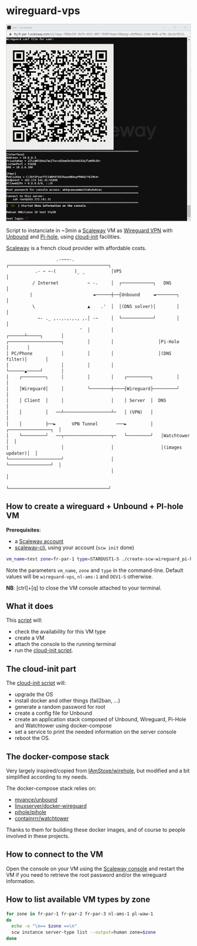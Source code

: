 # wireguard-vps

![screenshot](./assets/scw-wireguard.png)

Script to instanciate in ~3min a [Scaleway](https://www.scaleway.com/) VM as [Wireguard VPN](https://www.wireguard.com/) with [Unbound](https://nlnetlabs.nl/projects/unbound/about/) and [Pi-hole](https://github.com/pi-hole), using [cloud-init](https://cloudinit.readthedocs.io/en/latest/) facilities.

[Scaleway](https://www.scaleway.com/) is a french cloud provider with affordable costs.

```
                   .-~~~-.              ┌──────────────────────────────────────┐
           .- ~ ~-(       )_ _          │VPS                                   │
          / Internet           ~ -.     │  ┌────────────┐   DNS                │
         |                       ◄──────┼──┤Unbound     ◄────────┐             │
          \                    ▲    .'  │  │(DNS solver)│        │             │
            ~- ._ ,..,.,.,., ,.│ -~     │  └────────────┘        │             │
                            '  │        │                 ┌──────┴─────┐       │
┌────────────────────┐         │        │                 │Pi-Hole     │       │
│ PC/Phone           │         │        │                 │(DNS filter)│       │
│                    │         │        │                 └──────▲─────┘       │
│    ┌─────────┐     │         │        │    ┌─────────┐         │             │
│    │Wireguard│     │         └────────┼────┤Wireguard├─────────┘             │
│    │ Client  │     │                  │    │ Server  │  DNS                  │
│    │         │   ──┴──────────────────┴─   │ (VPN)   │                       │
│    │         ├──►      VPN Tunnel       ───►         │   ┌────────────────┐  │
│    └─────────┘   ──┬──────────────────┬─   └─────────┘   │Watchtower      │  │
│                    │                  │                  │(images updater)│  │
└────────────────────┘                  │                  └────────────────┘  │
                                        │                                      │
                                        └──────────────────────────────────────┘
```

## How to create a wireguard + Unbound + PI-hole VM

__Prerequisites__:
- a [Scaleway account](https://console.scaleway.com/register)
- [scaleway-cli](https://github.com/scaleway/scaleway-cli), using your account (`scw init` done)

```bash
vm_name=test zone=fr-par-1 type=STARDUST1-S ./create-scw-wireguard_pi-hole_unbound.sh
```

Note the parameters `vm_name`, `zone` and `type` in the command-line.
Default values will be `wireguard-vps`, `nl-ams-1` and `DEV1-S` otherwise.


__NB__: [ctrl]+[q] to close the VM console attached to your terminal.


## What it does

This [script](./create-scw-wireguard_pi-hole_unbound.sh) will:
- check the availability for this VM type
- create a VM
- attach the console to the running terminal
- run the [cloud-init script](./cloud-init/wireguard_pi-hole_unbound.sh).


## The cloud-init part

The [cloud-init script](./cloud-init/wireguard_pi-hole_unbound.sh) will:
- upgrade the OS
- install docker and other things (fail2ban, ...)
- generate a random password for root
- create a config file for Unbound
- create an application stack composed of Unbound, Wireguard, Pi-Hole and Watchtower using docker-compose
- set a service to print the needed information on the server console
- reboot the OS.


## The docker-compose stack

Very largely inspired/copied from [IAmStoxe/wirehole](https://github.com/IAmStoxe/wirehole), but modified and a bit simplified according to my needs.

The docker-compose stack relies on:
- [mvance/unbound](https://github.com/MatthewVance/unbound-docker)
- [linuxserver/docker-wireguard](https://github.com/linuxserver/docker-wireguard)
- [pihole/pihole](https://github.com/pi-hole/pi-hole)
- [containrrr/watchtower](https://github.com/containrrr/watchtower)

Thanks to them for building these docker images, and of course to people involved in these projects.


## How to connect to the VM

Open the console on your VM using the [Scaleway console](https://console.scaleway.com/) and restart the VM if you need to retrieve the root password and/or the wireguard information.


## How to list available VM types by zone

```bash
for zone in fr-par-1 fr-par-2 fr-par-3 nl-ams-1 pl-waw-1
do
  echo -e "\n== $zone ==\n"
  scw instance server-type list --output=human zone=$zone
done
```
